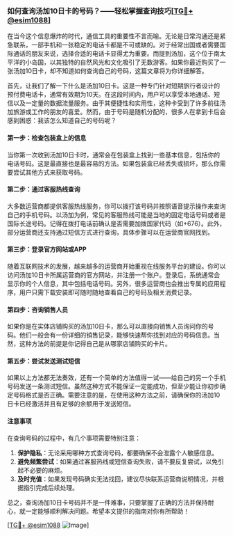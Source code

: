 ### 如何查询汤加10日卡的号码？——轻松掌握查询技巧[[TG💪+ @esim1088](https://t.me/s/esim1088)]

在当今这个信息爆炸的时代，通信工具的重要性不言而喻。无论是日常沟通还是紧急联系，一部手机和一张稳定的电话卡都是不可或缺的。对于经常出国或者需要国际通话的朋友来说，选择合适的电话卡显得尤为重要。而提到汤加，这个位于南太平洋的小岛国，以其独特的自然风光和文化吸引了无数游客。如果你最近购买了一张汤加10日卡，却不知道如何查询自己的号码，这篇文章将为你详细解答。

首先，让我们了解一下什么是汤加10日卡。这是一种专门针对短期旅行者设计的预付费电话卡，通常有效期为10天。在这段时间内，用户可以享受本地通话、短信以及一定量的数据流量服务。由于其便捷性和实用性，这种卡受到了许多前往汤加旅游或工作的朋友的喜爱。然而，由于号码是随机分配的，很多人在拿到卡后会感到困惑：我该怎么知道自己的号码呢？

#### **第一步：检查包装盒上的信息**

当你第一次收到汤加10日卡时，通常会在包装盒上找到一些基本信息，包括你的电话号码。这是最直接也是最容易的方法。如果包装盒已经丢失或损坏，那么你需要尝试其他方式来获取号码。

#### **第二步：通过客服热线查询**

大多数运营商都提供客服热线服务，你可以拨打该号码并按照语音提示操作来查询自己的手机号码。以汤加为例，常见的客服热线可能是当地的固定电话号码或者是国际长途号码。记得在拨打电话前确认是否需要加拨国家代码（如+676）。此外，部分运营商还支持通过短信方式进行查询，具体步骤可以在运营商官网找到。

#### **第三步：登录官方网站或APP**

随着互联网技术的发展，越来越多的运营商开始重视在线服务平台的建设。你可以访问汤加10日卡所属运营商的官方网站，并注册一个账户。登录后，系统通常会显示你的个人信息，其中包括电话号码。另外，很多运营商也会推出专属的应用程序，用户只需下载安装即可随时随地查看自己的号码及相关消费记录。

#### **第四步：咨询销售人员**

如果你是在实体店铺购买的汤加10日卡，那么可以直接向销售人员询问你的号码。他们一般会有一份详细的销售记录，能够快速帮你找到对应的号码信息。当然，这种方法的前提是你记得自己是从哪家店铺购买的卡片。

#### **第五步：尝试发送测试短信**

如果以上方法都无法奏效，还有一个简单的方法值得一试——给自己的另一个手机号码发送一条测试短信。虽然这种方式不能保证一定能成功，但至少能让你初步确定号码格式是否正确。需要注意的是，在使用这种方法之前，请确保你的汤加10日卡已经激活并且有足够的余额用于发送短信。

#### **注意事项**

在查询号码的过程中，有几个事项需要特别注意：

1. **保护隐私**：无论采用哪种方式查询号码，都要确保不会泄露个人敏感信息。
2. **避免频繁尝试**：如果通过客服热线或短信查询失败，请不要反复尝试，以免引起不必要的麻烦。
3. **及时充值**：如果发现号码确实无法找回，建议尽快联系运营商说明情况，并根据指引完成后续处理。

总之，查询汤加10日卡号码并不是一件难事，只要掌握了正确的方法并保持耐心，就一定能够顺利解决问题。希望本文提供的指南对你有所帮助！

[[TG💪+ @esim1088](https://t.me/s/esim1088) ![Image](https://i.postimg.cc/4NQfJmqS/Snipaste-2025-05-13-00-14-12.png)]